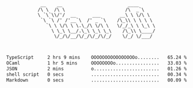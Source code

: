 <div align="center">
<pre><code>
 __    __                        ____      
/\ \  /\ \                      /\  _`\    
\ `\`\\/'/  __      ___       __\ \ \/\ \  
 `\ `\ /' /'__`\  /' _ `\    /\_\\ \ \ \ \ 
   `\ \ \/\ \ \.\_/\ \/\ \   \/_/_\ \ \_\ \
     \ \_\ \__/.\_\ \_\ \_\    /\_\\ \____/
      \/_/\/__/\/_/\/_/\/_/    \/_/ \/___/ 
                                           

</code></pre>

<!--START_SECTION:waka-->

```txt
TypeScript     2 hrs 9 mins    OOOOOOOOOOOOOOOOo........   65.24 %
OCaml          1 hr 5 mins     OOOOOOOOo................   33.03 %
JSON           2 mins          o........................   01.26 %
shell script   0 secs          .........................   00.34 %
Markdown       0 secs          .........................   00.09 %
```

<!--END_SECTION:waka-->
